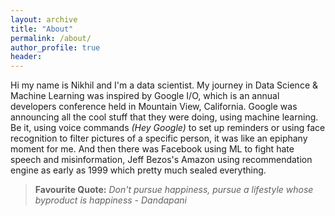 ```yaml
---
layout: archive
title: "About"
permalink: /about/
author_profile: true
header:
---
```


Hi my name is Nikhil and I'm a data scientist. My journey in Data Science & Machine Learning was inspired by Google I/O, which is an annual developers conference held in Mountain View, California. Google was announcing all the cool stuff that they were doing, using machine learning. Be it, using voice commands *(Hey Google)* to set up reminders or using face recognition to filter pictures of a specific person, it was like an epiphany moment for me. And then there was Facebook using ML to fight hate speech and misinformation, Jeff Bezos's Amazon using recommendation engine as early as 1999 which pretty much sealed everything.

> **Favourite Quote:**
> *Don't pursue happiness, pursue a lifestyle whose byproduct is happiness - Dandapani*
